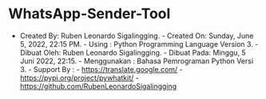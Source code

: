 # WhatsApp-Sender-Tool
- Created By: Ruben Leonardo Sigalingging.  - Created On: Sunday, June 5, 2022, 22:15 PM.  - Using : Python Programming Language Version 3.  - Dibuat Oleh: Ruben Leonardo Sigalingging.  - Dibuat Pada: Minggu, 5 Juni 2022, 22:15.  - Menggunakan : Bahasa Pemrograman Python Versi 3.  - Support By :  - https://translate.google.com/ - https://pypi.org/project/pywhatkit/ - https://github.com/RubenLeonardoSigalingging
